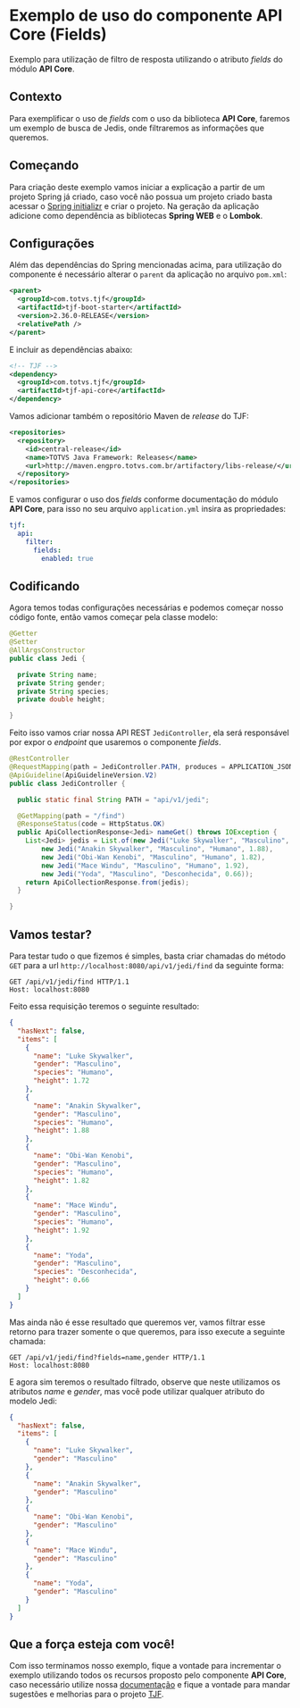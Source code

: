 # Exemplo de uso do componente API Core (Fields)

Exemplo para utilização de filtro de resposta utilizando o atributo _fields_ do módulo **API Core**.

## Contexto

Para exemplificar o uso de _fields_ com o uso da biblioteca **API Core**, faremos um exemplo de busca de Jedis, onde filtraremos as informações que queremos.

## Começando

Para criação deste exemplo vamos iniciar a explicação a partir de um projeto Spring já criado, caso você não possua um projeto criado basta acessar o [Spring initializr](https://start.spring.io/) e criar o projeto. Na geração da aplicação adicione como dependência as bibliotecas **Spring WEB** e o **Lombok**.

## Configurações

Além das dependências do Spring mencionadas acima, para utilização do componente é necessário alterar o `parent` da aplicação no arquivo `pom.xml`:

```xml
<parent>
  <groupId>com.totvs.tjf</groupId>
  <artifactId>tjf-boot-starter</artifactId>
  <version>2.36.0-RELEASE</version>
  <relativePath />
</parent>
```

E incluir as dependências abaixo:

```xml
<!-- TJF -->
<dependency>
  <groupId>com.totvs.tjf</groupId>
  <artifactId>tjf-api-core</artifactId>
</dependency>
```

Vamos adicionar também o repositório Maven de _release_ do TJF:

```xml
<repositories>
  <repository>
    <id>central-release</id>
    <name>TOTVS Java Framework: Releases</name>
    <url>http://maven.engpro.totvs.com.br/artifactory/libs-release/</url>
  </repository>
</repositories>
```

E vamos configurar o uso dos _fields_ conforme documentação do módulo **API Core**, para isso no seu arquivo `application.yml` insira as propriedades:

```yaml
tjf:
  api:
    filter:
      fields:
        enabled: true
```

## Codificando

Agora temos todas configurações necessárias e podemos começar nosso código fonte, então vamos começar pela classe modelo:

```java
@Getter
@Setter
@AllArgsConstructor
public class Jedi {

  private String name;
  private String gender;
  private String species;
  private double height;

}
```

Feito isso vamos criar nossa API REST `JediController`, ela será responsável por expor o _endpoint_ que usaremos o componente _fields_.

```java
@RestController
@RequestMapping(path = JediController.PATH, produces = APPLICATION_JSON_VALUE, consumes = APPLICATION_JSON_VALUE)
@ApiGuideline(ApiGuidelineVersion.V2)
public class JediController {

  public static final String PATH = "api/v1/jedi";

  @GetMapping(path = "/find")
  @ResponseStatus(code = HttpStatus.OK)
  public ApiCollectionResponse<Jedi> nameGet() throws IOException {
    List<Jedi> jedis = List.of(new Jedi("Luke Skywalker", "Masculino", "Humano", 1.72),
        new Jedi("Anakin Skywalker", "Masculino", "Humano", 1.88),
        new Jedi("Obi-Wan Kenobi", "Masculino", "Humano", 1.82),
        new Jedi("Mace Windu", "Masculino", "Humano", 1.92),
        new Jedi("Yoda", "Masculino", "Desconhecida", 0.66));
    return ApiCollectionResponse.from(jedis);
  }

}
```

## Vamos testar?

Para testar tudo o que fizemos é simples, basta criar chamadas do método `GET` para a url `http://localhost:8080/api/v1/jedi/find` da seguinte forma:

```http
GET /api/v1/jedi/find HTTP/1.1
Host: localhost:8080
```

Feito essa requisição teremos o seguinte resultado:

```json
{
  "hasNext": false,
  "items": [
    {
      "name": "Luke Skywalker",
      "gender": "Masculino",
      "species": "Humano",
      "height": 1.72
    },
    {
      "name": "Anakin Skywalker",
      "gender": "Masculino",
      "species": "Humano",
      "height": 1.88
    },
    {
      "name": "Obi-Wan Kenobi",
      "gender": "Masculino",
      "species": "Humano",
      "height": 1.82
    },
    {
      "name": "Mace Windu",
      "gender": "Masculino",
      "species": "Humano",
      "height": 1.92
    },
    {
      "name": "Yoda",
      "gender": "Masculino",
      "species": "Desconhecida",
      "height": 0.66
    }
  ]
}
```

Mas ainda não é esse resultado que queremos ver, vamos filtrar esse retorno para trazer somente o que queremos, para isso execute a seguinte chamada:

```http
GET /api/v1/jedi/find?fields=name,gender HTTP/1.1
Host: localhost:8080
```

E agora sim teremos o resultado filtrado, observe que neste utilizamos os atributos _name_ e _gender_, mas você pode utilizar qualquer atributo do modelo Jedi:

```Json
{
  "hasNext": false,
  "items": [
    {
      "name": "Luke Skywalker",
      "gender": "Masculino"
    },
    {
      "name": "Anakin Skywalker",
      "gender": "Masculino"
    },
    {
      "name": "Obi-Wan Kenobi",
      "gender": "Masculino"
    },
    {
      "name": "Mace Windu",
      "gender": "Masculino"
    },
    {
      "name": "Yoda",
      "gender": "Masculino"
    }
  ]
}
```

## Que a força esteja com você!

Com isso terminamos nosso exemplo, fique a vontade para incrementar o exemplo utilizando todos os recursos proposto pelo componente **API Core**, caso necessário utilize nossa [documentação](https://tjf.totvs.com.br/wiki/tjf-api-core) e fique a vontade para mandar sugestões e melhorias para o projeto [TJF](https://tjf.totvs.com.br/).
